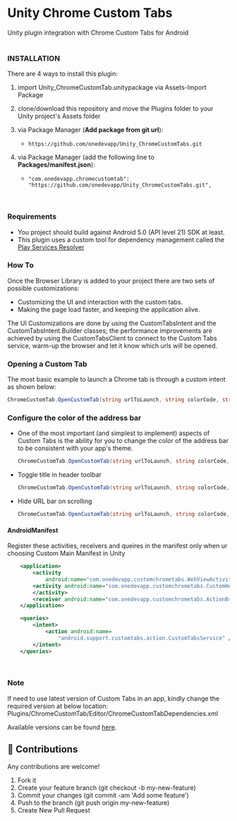 # Unity Chrome Custom Tabs
Unity plugin integration with Chrome Custom Tabs for Android
<br><br>

### INSTALLATION
There are 4 ways to install this plugin:

1. import Unity_ChromeCustomTab.unitypackage via Assets-Import Package
2. clone/download this repository and move the Plugins folder to your Unity project's Assets folder
3. via Package Manager (**Add package from git url**):

    - `https://github.com/onedevapp/Unity_ChromeCustomTabs.git`
4. via Package Manager (add the following line to **Packages/manifest.json**):
    - `"com.onedevapp.chromecustomtab": "https://github.com/onedevapp/Unity_ChromeCustomTabs.git",`

<br>

### Requirements
* You project should build against Android 5.0 (API level 21) SDK at least.
* This plugin uses a custom tool for dependency management called the [Play Services Resolver](https://github.com/googlesamples/unity-jar-resolver)


### How To
Once the Browser Library is added to your project there are two sets of possible customizations:

* Customizing the UI and interaction with the custom tabs.
* Making the page load faster, and keeping the application alive.

The UI Customizations are done by using the CustomTabsIntent and the CustomTabsIntent.Builder classes; the performance improvements are achieved by using the CustomTabsClient to connect to the Custom Tabs service, warm-up the browser and let it know which urls will be opened.


### Opening a Custom Tab
The most basic example to launch a Chrome tab is through a custom intent as shown below:
```C#
ChromeCustomTab.OpenCustomTab(string urlToLaunch, string colorCode, string secColorCode);
```

### Configure the color of the address bar
* One of the most important (and simplest to implement) aspects of Custom Tabs is the ability for you to change the color of the address bar to be consistent with your app's theme.
	```C#
	ChromeCustomTab.OpenCustomTab(string urlToLaunch, string colorCode, string secColorCode);	//"#FF0000" - red
	```

* Toggle title in header toolbar
	```C#
	ChromeCustomTab.OpenCustomTab(string urlToLaunch, string colorCode, string secColorCode, bool showTitle);	
	```

* Hide URL bar on scrolling
	```C#
	ChromeCustomTab.OpenCustomTab(string urlToLaunch, string colorCode, string secColorCode, bool showTitle, bool showUrlBar);	
	```


#### AndroidManifest
Register these activities, receivers and queires in the manifest only when ur choosing Custom Main Manifest in Unity

```XML
	<application>
		<activity
			android:name="com.onedevapp.customchrometabs.WebViewActivity" android:exported="true"/>
		<activity android:name="com.onedevapp.customchrometabs.CustomHeadlessActivity" android:theme="@style/Theme.Transparent" android:exported="true">
		</activity>
		<receiver android:name="com.onedevapp.customchrometabs.ActionBroadcastReceiver" />
	</application>

	<queries>
		<intent>
			<action android:name=
				"android.support.customtabs.action.CustomTabsService" />
		</intent>
	</queries>
```
<br>

### Note
If need to use latest version of Custom Tabs in an app, kindly change the required version at below location:
Plugins/ChromeCustomTab/Editor/ChromeCustomTabDependencies.xml

Available versions can be found [here](https://mvnrepository.com/artifact/androidx.browser/browser).
<br>

## :open_hands: Contributions
Any contributions are welcome!

1. Fork it
2. Create your feature branch (git checkout -b my-new-feature)
3. Commit your changes (git commit -am 'Add some feature')
4. Push to the branch (git push origin my-new-feature)
5. Create New Pull Request

<br><br>